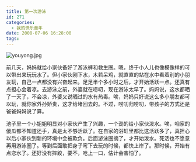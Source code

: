 ```yaml
---
title: 第一次游泳
id: 271
categories:
  - 我的快乐童年
date: 2008-07-06 16:28:00
tags:
---
```


![youyong.jpg](http://www.candreams.com/images/2008/07/youyong-tn.jpg "youyong.jpg")

前几天，妈妈就给小家伙备好了游泳裤和救生圈。嗯，终于小人儿也像模像样的可以带出来玩玩水了。但小家伙刚下水，木若呆鸡，就直直的站在水中看着别的小朋友玩，自己一点都没有兴奋起来。足足半个多小时之后，才开始活跃一点。还真有点担心会着凉。去游泳之前，外婆就在唠叨，现在游泳太早了。妈妈说，这水都晒了一天了，不会凉，外婆又说晒过的水有热毒。唉，妈妈只好说这么多小朋友都可以玩，就你家外孙娇贵，这才给堵回去的。不过，唠叨归唠叨，带孩子的方式还是爸爸妈妈说了算。

池子里一个小姐姐明显对小家伙产生了兴趣，一个劲的给小家伙泼水。唉，咱家的傻瓜都不知道还手，真是太不够活跃了。在自家的浴缸里都比这活跃多了，真担心以后小家伙到新的环境中会被欺负。后面游泳圈摘了，才开始泼水。死活也不愿意再用游泳圈了。等到后面敢把身子弯下去玩的时候，都快上岸了。那时候，开始有点恋水了。还好没有摔跤，要不，呛上一口，估计会害怕了。